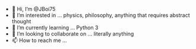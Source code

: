 - 👋 Hi, I’m @JBoi75
- 👀 I’m interested in ... physics, philosophy, anything that requires abstract thought
- 🌱 I’m currently learning ... Python 3
- 💞️ I’m looking to collaborate on ... literally anything
- 📫 How to reach me ...

<!---
JBoi75/JBoi75 is a ✨ special ✨ repository because its `README.md` (this file) appears on your GitHub profile.
You can click the Preview link to take a look at your changes.
--->
